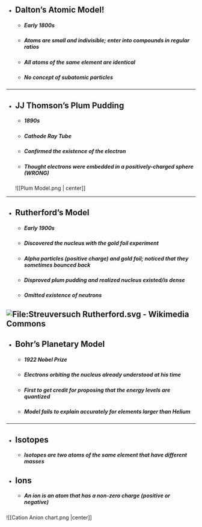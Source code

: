 - ## **Dalton’s Atomic Model!**
	- #####  Early 1800s
	- ##### Atoms are small and indivisible; enter into compounds in regular ratios
	- ##### All atoms of the same element are identical
	- ##### No concept of subatomic particles

----
- ## **JJ Thomson’s Plum Pudding**
	- #####  1890s
	- ##### Cathode Ray Tube
	- ##### Confirmed the existence of the electron
	- ##### Thought electrons were embedded in a positively-charged sphere (WRONG)
	![[Plum Model.png | center]]
----
- ## **Rutherford’s Model**
	- #####  Early 1900s
	- ##### Discovered the nucleus with the gold foil experiment
	- ##### Alpha particles (positive charge) and gold foil; noticed that they sometimes bounced back
	- ##### Disproved plum pudding and realized nucleus existed/is dense
	- ##### Omitted existence of neutrons
![File:Streuversuch Rutherford.svg - Wikimedia Commons](https://lh7-rt.googleusercontent.com/slidesz/AGV_vUcFy53fJxVgKEhhFcv0R2v_crz9YSVp_hGSVqx5fHAFLbzqI9O0ZbHeMl1yuh8AcSL85LVcwcuafj01nguZkquPqc7k1TFM9s50N0n_6jKHyT3IKdhRQjYtFEwgWMUHnBW_oUVw=s2048?key=yyK5kIo8O8qZj3H0ct0Sjg)
----
- ## **Bohr’s Planetary Model**
	- #####  1922 Nobel Prize
	- ##### Electrons orbiting the nucleus already understood at his time
	- ##### First to get credit for proposing that the energy levels are quantized
	- ##### Model fails to explain accurately for elements larger than Helium
----
- ## **Isotopes**
	- ##### Isotopes are two atoms of the same element that have different masses

- ## **Ions**
	- ##### An ion is an atom that has a non-zero charge (positive or negative)


![[Cation Anion chart.png |center]]